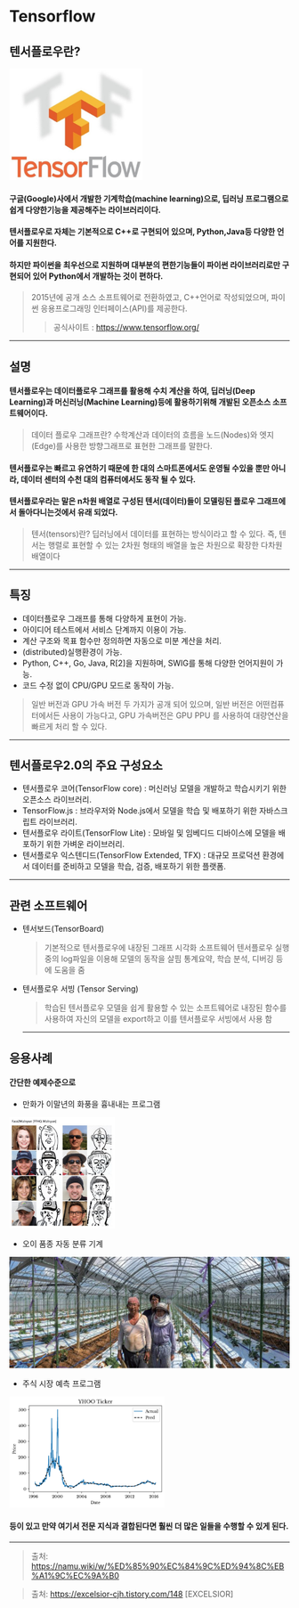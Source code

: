 # Tensorflow

## 텐서플로우란?

<img src= ten.jpg widh = 200 height = 200> 

#### 구글(Google)사에서 개발한 기계학습(machine learning)으로, 딥러닝 프로그램으로 쉽게 다양한기능을 제공해주는 라이브러리이다.
#### 텐서플로우로 자체는 기본적으로 C++로 구현되어 있으며, Python,Java등 다양한 언어를 지원한다.
#### 하지만 파이썬을 최우선으로 지원하며 대부분의 편한기능들이 파이썬 라이브러리로만 구현되어 있어 Python에서 개발하는 것이 편하다.
> 2015년에 공개 소스 소프트웨어로 전환하였고, C++언어로 작성되었으며, 파이썬 응용프로그래밍 인터페이스(API)를 제공한다.
>> 공식사이트 : https://www.tensorflow.org/
-----------------------------------------------------------------------------------------------------------------------
## 설명

#### 텐서플로우는 데이터플로우 그래프를 활용해 수치 계산을 하여, 딥러닝(Deep Learning)과 머신러닝(Machine Learning)등에 활용하기위해 개발된 오픈소스 소프트웨어이다.
> 데이터 플로우 그래프란? 수학계산과 데이터의 흐름을 노드(Nodes)와 엣지(Edge)를 사용한 방향그래프로 표현한 그래프를 말한다.
#### 텐서플로우는 빠르고 유연하기 때문에 한 대의 스마트폰에서도 운영될 수있을 뿐만 아니라, 데이터 센터의 수천 대의 컴퓨터에서도 동작 될 수 있다. 
#### 텐서플로우라는 말은 n차원 배열로 구성된 텐서(데이터)들이 모델링된 플로우 그래프에서 돌아다니는것에서 유래 되었다.
>텐서(tensors)란? 딥러닝에서 데이터를 표현하는 방식이라고 할 수 있다. 즉, 텐서는 행렬로 표현할 수 있는 2차원 형태의 배열을 높은 차원으로 확장한 다차원 배열이다

-----------------------------------------------------------------------------
## 특징

* 데이터플로우 그래프를 통해 다양하게 표현이 가능.
* 아이디어 테스트에서 서비스 단계까지 이용이 가능.
* 계산 구조와 목표 함수만 정의하면 자동으로 미분 계산을 처리.
* (distributed)실행환경이 가능.
* Python, C++, Go, Java, R[2]을 지원하며, SWIG를 통해 다양한 언어지원이 가능.
* 코드 수정 없이 CPU/GPU 모드로 동작이 가능.
> 일반 버전과 GPU 가속 버전 두 가지가 공개 되어 있으며, 일반 버전은 어떤컴퓨터에서든 사용이 가능다고, GPU 가속버전은  GPU PPU 를 사용하여 대량연산을 빠르게 처리 할 수 있다.
--------------------------------------------------------------------------------
## 텐서플로우2.0의 주요 구성요소

 * 텐서플로우 코어(TensorFlow core) : 머신러닝 모델을 개발하고 학습시키기 위한 오픈소스 라이브러리.
 * TensorFlow.js : 브라우저와 Node.js에서 모델을 학습 및 배포하기 위한 자바스크립트 라이브러리.
 * 텐서플로우 라이트(TensorFlow Lite) : 모바일 및 임베디드 디바이스에 모델을 배포하기 위한 가벼운 라이브러리.
 * 텐서플로우 익스텐디드(TensorFlow Extended, TFX) : 대규모 프로덕션 환경에서 데이터를 준비하고 모델을 학습, 검증, 배포하기 위한 플랫폼.
----------------------------------------------------------------------------------------------------------------
## 관련 소프트웨어

* 텐서보드(TensorBoard)
  >기본적으로 텐서플로우에 내장된 그래프 시각화 소프트웨어
텐서플로우 실행 중의 log파일을 이용해 모델의 동작을 살핌
통계요약, 학습 분석, 디버깅 등에 도움을 줌 
* 텐서플로우 서빙 (Tensor Serving)
  >학습된 텐서플로우 모델을 쉽게 활용할 수 있는 소프트웨어로 내장된 함수를 사용하여 자신의 모델을 export하고 이를 텐서플로우 서빙에서 사용 함
  
  -----------------------------------------------------------------------------------------------
## 응용사례

#### 간단한 예제수준으로 
* 만화가 이말년의 화풍을 흉내내는 프로그램

<img src= ㅇㅁㄴ.jpg widh = 200 height = 200>

* 오이 품종 자동 분류 기계 

<img src= ㅇㅇ.jpg widh = 200 height = 200> 

* 주식 시장 예측 프로그램

<img src= ㅈㅅ.png widh = 200 height = 200> 

#### 등이 있고 만약 여기서 전문 지식과 결합된다면 훨씬 더 많은 일들을 수행할 수 있게 된다.

------------------------------------------------------------------------------------
> 출처: https://namu.wiki/w/%ED%85%90%EC%84%9C%ED%94%8C%EB%A1%9C%EC%9A%B0

> 출처: https://excelsior-cjh.tistory.com/148 [EXCELSIOR]
